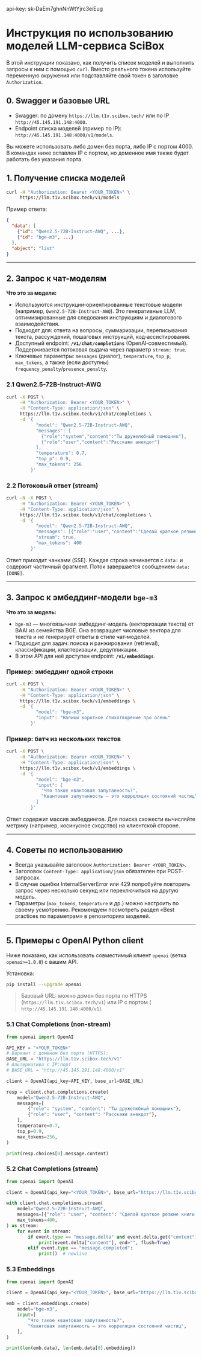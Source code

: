 api-key: sk-DaEm7ghnNnWtYjrc3eiEug

# Инструкция по использованию моделей LLM-сервиса SciBox

В этой инструкции показано, как получить список моделей и выполнить запросы к ним с помощью `curl`. Вместо реального
токена используйте переменную окружения или подставляйте свой токен в заголовке `Authorization`.

## 0. Swagger и базовые URL

- Swagger: по домену `https://llm.t1v.scibox.tech/` или по IP `http://45.145.191.148:4000`.
- Endpoint списка моделей (пример по IP): `http://45.145.191.148:4000/v1/models`.

Вы можете использовать либо домен без порта, либо IP с портом 4000. В командах ниже оставлен IP с портом, но доменное
имя также будет работать без указания порта.

## 1. Получение списка моделей

```bash
curl -H "Authorization: Bearer <YOUR_TOKEN>" \
     https://llm.t1v.scibox.tech/v1/models
```

Пример ответа:

```json
{
  "data": [
    {"id": "Qwen2.5-72B-Instruct-AWQ", ...},
    {"id": "bge-m3", ...}
  ],
  "object": "list"
}
```

---

## 2. Запрос к чат-моделям

**Что это за модели:**

- Используются инструкции‑ориентированные текстовые модели (например, `Qwen2.5-72B-Instruct-AWQ`). Это генеративные LLM,
  оптимизированные для следования инструкциям и диалогового взаимодействия.
- Подходят для: ответа на вопросы, суммаризации, переписывания текста, рассуждений, пошаговых инструкций,
  код‑ассистирования.
- Доступный endpoint: **`/v1/chat/completions`** (OpenAI‑совместимый). Поддерживается потоковая выдача через параметр
  `stream: true`.
- Ключевые параметры: `messages` (диалог), `temperature`, `top_p`, `max_tokens`, а также (если доступны)
  `frequency_penalty`/`presence_penalty`.

### 2.1 Qwen2.5-72B-Instruct-AWQ

```bash
curl -X POST \
     -H "Authorization: Bearer <YOUR_TOKEN>" \
     -H "Content-Type: application/json" \
     https://llm.t1v.scibox.tech/v1/chat/completions \
     -d '{
           "model": "Qwen2.5-72B-Instruct-AWQ",
           "messages": [
             {"role":"system","content":"Ты дружелюбный помощник"},
             {"role":"user","content":"Расскажи анекдот"}
           ],
           "temperature": 0.7,
           "top_p": 0.9,
           "max_tokens": 256
         }'
```

### 2.2 Потоковый ответ (stream)

```bash
curl -N -X POST \
     -H "Authorization: Bearer <YOUR_TOKEN>" \
     -H "Content-Type: application/json" \
     https://llm.t1v.scibox.tech/v1/chat/completions \
     -d '{
           "model": "Qwen2.5-72B-Instruct-AWQ",
           "messages": [{"role":"user","content":"Сделай краткое резюме книги Война и мир"}],
           "stream": true,
           "max_tokens": 400
         }'
```

Ответ приходит чанками (SSE). Каждая строка начинается с `data:` и содержит частичный фрагмент. Поток завершается
сообщением `data: [DONE]`.


---

## 3. Запрос к эмбеддинг‑модели `bge-m3`

**Что это за модель:**

- `bge-m3` — многоязычная эмбеддинг‑модель (векторизации текста) от BAAI из семейства BGE. Она возвращает числовые
  вектора для текста и не генерирует ответы в стиле чат‑моделей.
- Подходит для задач: поиска и ранжирования (retrieval), классификации, кластеризации, дедупликации.
- В этом API для неё доступен endpoint: **`/v1/embeddings`**.

### Пример: эмбеддинг одной строки

```bash
curl -X POST \
     -H "Authorization: Bearer <YOUR_TOKEN>" \
     -H "Content-Type: application/json" \
     https://llm.t1v.scibox.tech/v1/embeddings \
     -d '{
           "model": "bge-m3",
           "input": "Напиши короткое стихотворение про осень"
         }'
```

### Пример: батч из нескольких текстов

```bash
curl -X POST \
     -H "Authorization: Bearer <YOUR_TOKEN>" \
     -H "Content-Type: application/json" \
     https://llm.t1v.scibox.tech/v1/embeddings \
     -d '{
           "model": "bge-m3",
           "input": [
             "Что такое квантовая запутанность?",
             "Квантовая запутанность — это корреляция состояний частиц"
           ]
         }'
```

Ответ содержит массив эмбеддингов. Для поиска схожести вычисляйте метрику (например, косинусное сходство) на клиентской
стороне.

---

## 4. Советы по использованию

- Всегда указывайте заголовок `Authorization: Bearer <YOUR_TOKEN>`.
- Заголовок `Content-Type: application/json` обязателен при POST-запросах.
- В случае ошибки InternalServerError или 429 попробуйте повторить запрос через несколько секунд или переключиться на
  другую модель.
- Параметры (`max_tokens`, `temperature` и др.) можно настроить по своему усмотрению. Рекомендуем посмотреть раздел
  «Best practices по параметрам» в репозиториях моделей.

---

## 5. Примеры с OpenAI Python client

Ниже показано, как использовать совместимый клиент `openai` (ветка `openai>=1.0.0`) с вашим API.

Установка:

```bash
pip install --upgrade openai
```

> Базовый URL: можно домен без порта по HTTPS (`https://llm.t1v.scibox.tech/v1`) или IP с портом (
`http://45.145.191.148:4000/v1`).

### 5.1 Chat Completions (non‑stream)

```python
from openai import OpenAI

API_KEY = "<YOUR_TOKEN>"
# Вариант с доменом без порта (HTTPS):
BASE_URL = "https://llm.t1v.scibox.tech/v1"
# Альтернатива с IP:порт
# BASE_URL = "http://45.145.191.148:4000/v1"

client = OpenAI(api_key=API_KEY, base_url=BASE_URL)

resp = client.chat.completions.create(
    model="Qwen2.5-72B-Instruct-AWQ",
    messages=[
        {"role": "system", "content": "Ты дружелюбный помощник"},
        {"role": "user", "content": "Расскажи анекдот"},
    ],
    temperature=0.7,
    top_p=0.9,
    max_tokens=256,
)

print(resp.choices[0].message.content)
```

### 5.2 Chat Completions (stream)

```python
from openai import OpenAI

client = OpenAI(api_key="<YOUR_TOKEN>", base_url="https://llm.t1v.scibox.tech/v1")

with client.chat.completions.stream(
    model="Qwen2.5-72B-Instruct-AWQ",
    messages=[{"role": "user", "content": "Сделай краткое резюме книги Война и мир"}],
    max_tokens=400,
) as stream:
    for event in stream:
        if event.type == "message.delta" and event.delta.get("content"):
            print(event.delta["content"], end="", flush=True)
        elif event.type == "message.completed":
            print()  # newline
```

### 5.3 Embeddings

```python
from openai import OpenAI

client = OpenAI(api_key="<YOUR_TOKEN>", base_url="https://llm.t1v.scibox.tech/v1")

emb = client.embeddings.create(
    model="bge-m3",
    input=[
        "Что такое квантовая запутанность?",
        "Квантовая запутанность — это корреляция состояний частиц",
    ],
)

print(len(emb.data), len(emb.data[0].embedding))
```
